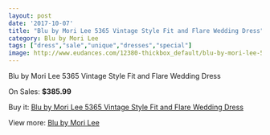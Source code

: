 ```yaml
---
layout: post
date: '2017-10-07'
title: "Blu by Mori Lee 5365 Vintage Style Fit and Flare Wedding Dress"
category: Blu by Mori Lee
tags: ["dress","sale","unique","dresses","special"]
image: http://www.eudances.com/12380-thickbox_default/blu-by-mori-lee-5365-vintage-style-fit-and-flare-wedding-dress.jpg
---
```

Blu by Mori Lee 5365 Vintage Style Fit and Flare Wedding Dress

On Sales: **$385.99**
<a href="https://www.eudances.com/en/blu-by-mori-lee/3838-blu-by-mori-lee-5365-vintage-style-fit-and-flare-wedding-dress.html"><amp-img layout="responsive" width="600" height="600" src="//www.eudances.com/12380-thickbox_default/blu-by-mori-lee-5365-vintage-style-fit-and-flare-wedding-dress.jpg" alt="Blu by Mori Lee 5365 Vintage Style Fit and Flare Wedding Dress 0" /></a>
<a href="https://www.eudances.com/en/blu-by-mori-lee/3838-blu-by-mori-lee-5365-vintage-style-fit-and-flare-wedding-dress.html"><amp-img layout="responsive" width="600" height="600" src="//www.eudances.com/12384-thickbox_default/blu-by-mori-lee-5365-vintage-style-fit-and-flare-wedding-dress.jpg" alt="Blu by Mori Lee 5365 Vintage Style Fit and Flare Wedding Dress 1" /></a>
<a href="https://www.eudances.com/en/blu-by-mori-lee/3838-blu-by-mori-lee-5365-vintage-style-fit-and-flare-wedding-dress.html"><amp-img layout="responsive" width="600" height="600" src="//www.eudances.com/12383-thickbox_default/blu-by-mori-lee-5365-vintage-style-fit-and-flare-wedding-dress.jpg" alt="Blu by Mori Lee 5365 Vintage Style Fit and Flare Wedding Dress 2" /></a>
<a href="https://www.eudances.com/en/blu-by-mori-lee/3838-blu-by-mori-lee-5365-vintage-style-fit-and-flare-wedding-dress.html"><amp-img layout="responsive" width="600" height="600" src="//www.eudances.com/12382-thickbox_default/blu-by-mori-lee-5365-vintage-style-fit-and-flare-wedding-dress.jpg" alt="Blu by Mori Lee 5365 Vintage Style Fit and Flare Wedding Dress 3" /></a>
<a href="https://www.eudances.com/en/blu-by-mori-lee/3838-blu-by-mori-lee-5365-vintage-style-fit-and-flare-wedding-dress.html"><amp-img layout="responsive" width="600" height="600" src="//www.eudances.com/12381-thickbox_default/blu-by-mori-lee-5365-vintage-style-fit-and-flare-wedding-dress.jpg" alt="Blu by Mori Lee 5365 Vintage Style Fit and Flare Wedding Dress 4" /></a>

Buy it: [Blu by Mori Lee 5365 Vintage Style Fit and Flare Wedding Dress](https://www.eudances.com/en/blu-by-mori-lee/3838-blu-by-mori-lee-5365-vintage-style-fit-and-flare-wedding-dress.html "Blu by Mori Lee 5365 Vintage Style Fit and Flare Wedding Dress")

View more: [Blu by Mori Lee](https://www.eudances.com/en/39-blu-by-mori-lee "Blu by Mori Lee")